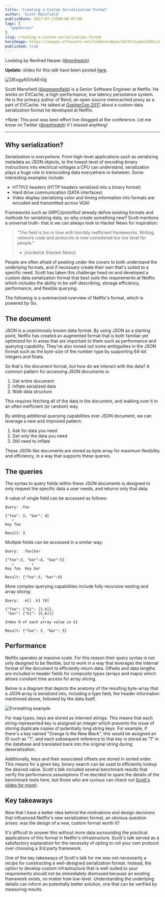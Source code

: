 ```yaml
---
title: 'Creating a Custom Serialization Format'
author: 'Scott Mansfield'
publishDate: 2017-07-13T00:00-07:00
tags: [
  "gophercon"
]
slug: creating-a-custom-serialization-format
heroImage: https://images.ctfassets.net/le3mxztn6yoo/3elFLYsyUouIS0Cci8iyk4/207db7cd751cd19a631e9ad6fa9284e9/DEogyASVoAEn0jj.jpg
published: true
---
```



Liveblog by Renfred Harper ([@renfredxh](https://twitter.com/renfredxh))

**Update:** slides for this talk have been posted [here](https://www.slideshare.net/ScottMansfield3/creating-a-custom-serialization-format-gophercon-2017).


![DEogyASVoAEn0jj](//images.contentful.com/le3mxztn6yoo/3elFLYsyUouIS0Cci8iyk4/207db7cd751cd19a631e9ad6fa9284e9/DEogyASVoAEn0jj.jpg)

Scott Mansfield ([@sgmansfield](https://twitter.com/sgmansfield)) is a Senior Software Engineer at Netflix. He works on EVCache, a high-performance, low latency persistence system. He is the primary author of Rend, an open-source memcached proxy as a part of EVCache. He talked at [GopherCon 2017](https://gophercon.com/speakers/19) about a custom data serialization format he developed at Netflix.

*Note: This post was best-effort live-blogged at the conference. Let me know on Twitter ([@renfredxh](https://twitter.com/renfredxh)) if I missed anything!

---

## Why serialization?

Serialization is _everywhere_. From high-level applications such as serializing metadata as JSON objects, to the lowest level of encoding binary instructions into electrical voltages a CPU can understand, serialization plays a huge role in transcoding data everywhere in-between. Some interesting examples include:

- HTTP/2 headers (HTTP headers serialized into a binary format)
- Hard drive communication (SATA interfaces)
- Video display (serializing color and timing information into formats are encoded and transmitted across VGA)

Frameworks such as GRPC/protofbuf already define existing formats and methods for serializing data, so why create something new? Scott mentions a universal truth- that is we can always look to Hacker News for inspiration:

> "The field is too in love with horribly inefficient frameworks. Writing network code and protocols is now considered too low level for people."
>
> - jnordwick (Hacker News)

People are often afraid of peeking under the covers to both understand the underlying formats, and if necessary create their own that's suited to a specific need. Scott has taken this challenge head on and developed a custom data serialization format that best suits the requirements at Netflix which includes the ability to be self-describing, storage efficiency, performance, and flexible querying.

The following is a summarized overview of Netflix's format, which is powered by Go.

## The document

JSON is a unanimously known data format. By using JSON as a starting point, Netflix has created an augmented format that is both familiar yet optimized for in areas that are important to them such as performance and querying capability. They've also ironed out some ambiguities in the JSON format such as the byte-size of the number type by supporting 64-bit integers and floats.

So that's the document format, but how do we interact with the data? A common pattern for accessing JSON documents is:

1. Get entire document
2. Inflate serialized data
3. Walk data structure

This requires fetching all of the data in the document, and walking over it in an often inefficient (or random) way.

By adding additional querying capabilities over JSON document, we can leverage a new and improved pattern:

1. Ask for data you need
2. Get only the data you need
3. Still need to inflate

These JSON-like documents are stored as byte array for maximum flexibility and efficiency, in a way that supports these queries.

## The queries

The syntax to query fields within these JSON documents is designed to only request the specific data a user needs, and returns only that data.

A value of single field can be accessed as follows:

```
Query: .foo

{"foo": 3, "bar": 4}
   ↑
Key foo

Result: 3
```

Multiple fields can be accessed in a similar way:

```
Query:  .foo|bar

{"foo":3, "bar":4, "baz":5}
   ↑        ↑
Key foo  Key bar

Result: {"foo":3, "bar":4}
```

More complex querying capabilities include fully recursive nesting and array slicing:

```
Query:  .m[] .k1 [0]

{"foo": {"k1": [3,4]},
 "bar": {"k1": [5,6]}}
                 ↑
Index 0 of each array value in k1

Result: {"foo": 3, "bar": 5}
```

## Performance

Netflix operates at massive scale. For this reason their query syntax is not only designed to be flexible, but to work in a way that leverages the internal format of the document to efficiently return data. Offsets and data lengths are included in header fields for composite types (arrays and maps) which allows constant time access for array slicing.

Below is a diagram that depicts the anatomy of the resulting byte-array that a JSON array is serialized into, including a type field, the header information mentioned above, followed by the data itself.

![Formatting example](/blog-images/Screen%20Shot%202017-07-13%20at%202.18.13%20PM.png)

For map types, keys are stored as interned strings. This means that each string-represented key is assigned an integer which prevents the issue of storing duplicate copies of potentially long string keys. For example, if there's a key named "Orange Is the New Black", this would be assigned an ID such as "1", and each subsequent reference to that key is stored as "1" in the database and translated back into the original string during deserialization.

Additionally, keys and their associated offsets are stored in sorted order. This means for a given key, binary search can be used to efficiently lookup the desired value. Scott's talk included several benchmark results that verify the performance assumptions (I've decided to spare the details of the benchmark tests here, but those who are curious can check out [Scott's slides for more](https://www.slideshare.net/ScottMansfield3/creating-a-custom-serialization-format-gophercon-2017)).

## Key takeaways

Now that I have a better idea behind the motivations and design decisions that influenced Netflix's new serialization format, an obvious question arises: was the design of a new, custom format worth it?

It's difficult to answer this without more data surrounding the practical applications of this format in Netflix's infrastructure. Scott's talk served as a satisfactory explanation for the necessity of opting to roll your own protocol over choosing a 3rd party framework.

One of the key takeaways of Scott's talk for me was not necessarily a recipe for constructing a well-designed serialization format. Instead, the option to develop custom infrastructure that is well-suited to your requirements should not be immediately dismissed because an existing framework exists, no matter how low-level. Understanding the underlying details can inform an potentially better solution, one that can be verified by measuring results.
